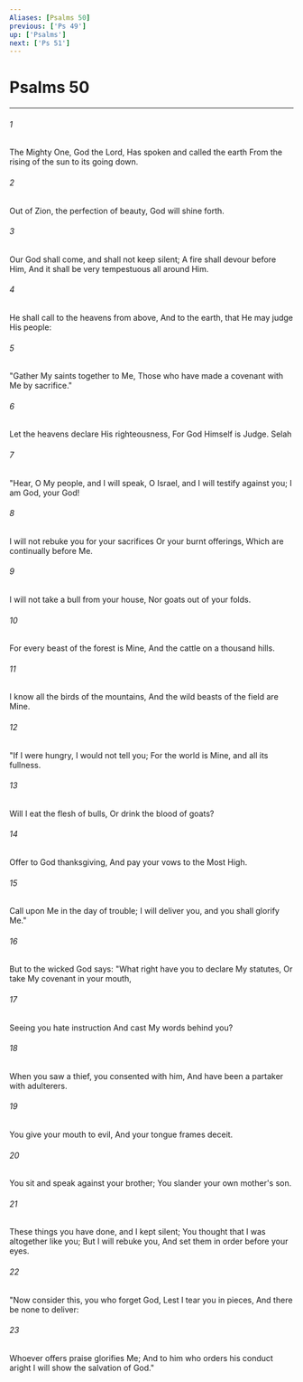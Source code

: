 ```yaml
---
Aliases: [Psalms 50]
previous: ['Ps 49']
up: ['Psalms']
next: ['Ps 51']
---
```

# Psalms 50

***


###### 1 
The Mighty One, God the Lord, Has spoken and called the earth From the rising of the sun to its going down. 

###### 2 
Out of Zion, the perfection of beauty, God will shine forth. 

###### 3 
Our God shall come, and shall not keep silent; A fire shall devour before Him, And it shall be very tempestuous all around Him. 

###### 4 
He shall call to the heavens from above, And to the earth, that He may judge His people: 

###### 5 
"Gather My saints together to Me, Those who have made a covenant with Me by sacrifice." 

###### 6 
Let the heavens declare His righteousness, For God Himself is Judge. Selah 

###### 7 
"Hear, O My people, and I will speak, O Israel, and I will testify against you; I am God, your God! 

###### 8 
I will not rebuke you for your sacrifices Or your burnt offerings, Which are continually before Me. 

###### 9 
I will not take a bull from your house, Nor goats out of your folds. 

###### 10 
For every beast of the forest is Mine, And the cattle on a thousand hills. 

###### 11 
I know all the birds of the mountains, And the wild beasts of the field are Mine. 

###### 12 
"If I were hungry, I would not tell you; For the world is Mine, and all its fullness. 

###### 13 
Will I eat the flesh of bulls, Or drink the blood of goats? 

###### 14 
Offer to God thanksgiving, And pay your vows to the Most High. 

###### 15 
Call upon Me in the day of trouble; I will deliver you, and you shall glorify Me." 

###### 16 
But to the wicked God says: "What right have you to declare My statutes, Or take My covenant in your mouth, 

###### 17 
Seeing you hate instruction And cast My words behind you? 

###### 18 
When you saw a thief, you consented with him, And have been a partaker with adulterers. 

###### 19 
You give your mouth to evil, And your tongue frames deceit. 

###### 20 
You sit and speak against your brother; You slander your own mother's son. 

###### 21 
These things you have done, and I kept silent; You thought that I was altogether like you; But I will rebuke you, And set them in order before your eyes. 

###### 22 
"Now consider this, you who forget God, Lest I tear you in pieces, And there be none to deliver: 

###### 23 
Whoever offers praise glorifies Me; And to him who orders his conduct aright I will show the salvation of God."
